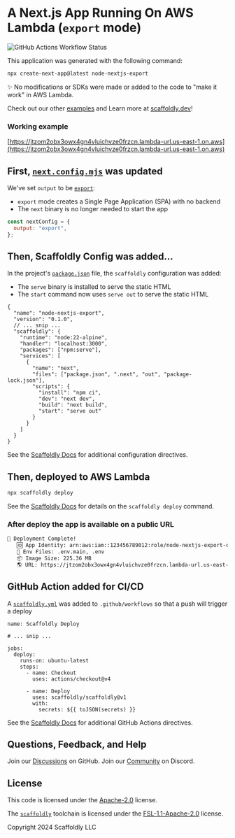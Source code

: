 # A Next.js App Running On AWS Lambda (`export` mode)

![GitHub Actions Workflow Status](https://img.shields.io/github/actions/workflow/status/scaffoldly/scaffoldly-examples/scaffoldly.yml?branch=node-nextjs-export&link=https%3A%2F%2Fgithub.com%2Fscaffoldly%2Fscaffoldly-examples%2Factions)

This application was generated with the following command:

```bash
npx create-next-app@latest node-nextjs-export
```

✨ No modifications or SDKs were made or added to the code to "make it work" in AWS Lambda.

Check out our other [examples](https://github.com/scaffoldly/scaffoldly-examples) and Learn more at [scaffoldly.dev](https://scaffoldly.dev)!

### Working example

[https://jtzom2obx3owx4gn4vluichvze0frzcn.lambda-url.us-east-1.on.aws](https://jtzom2obx3owx4gn4vluichvze0frzcn.lambda-url.us-east-1.on.aws)

## First, [`next.config.mjs`](next.config.mjs) was updated

We've set `output` to be [`export`](https://nextjs.org/docs/pages/api-reference/next-config-js/output):

- `export` mode creates a Single Page Application (SPA) with no backend
- The `next` binary is no longer needed to start the app

```js
const nextConfig = {
  output: "export",
};
```

## Then, Scaffoldly Config was added...

In the project's [`package.json`](package.json) file, the `scaffoldly` configuration was added:

- The `serve` binary is installed to serve the static HTML
- The `start` command now uses `serve out` to serve the static HTML

```jsonc
{
  "name": "node-nextjs-export",
  "version": "0.1.0",
  // ... snip ...
  "scaffoldly": {
    "runtime": "node:22-alpine",
    "handler": "localhost:3000",
    "packages": ["npm:serve"],
    "services": [
      {
        "name": "next",
        "files": ["package.json", ".next", "out", "package-lock.json"],
        "scripts": {
          "install": "npm ci",
          "dev": "next dev",
          "build": "next build",
          "start": "serve out"
        }
      }
    ]
  }
}
```

See the [Scaffoldly Docs](https://scaffoldly.dev/docs/config/) for additional configuration directives.

## Then, deployed to AWS Lambda

```bash
npx scaffoldly deploy
```

See the [Scaffoldly Docs](https://scaffoldly.dev/docs/cli/#scaffoldly-deploy) for details on the `scaffoldly deploy` command.

### After deploy the app is available on a public URL

```bash
🚀 Deployment Complete!
   🆔 App Identity: arn:aws:iam::123456789012:role/node-nextjs-export-c2f26520
   📄 Env Files: .env.main, .env
   📦 Image Size: 225.36 MB
   🌎 URL: https://jtzom2obx3owx4gn4vluichvze0frzcn.lambda-url.us-east-1.on.aws
```

## GitHub Action added for CI/CD

A [`scaffoldly.yml`](.github/workflows/scaffoldly.yml) was added to `.github/workflows` so that a push will trigger a deploy

```
name: Scaffoldly Deploy

# ... snip ...

jobs:
  deploy:
    runs-on: ubuntu-latest
    steps:
      - name: Checkout
        uses: actions/checkout@v4

      - name: Deploy
        uses: scaffoldly/scaffoldly@v1
        with:
          secrets: ${{ toJSON(secrets) }}
```

See the [Scaffoldly Docs](https://scaffoldly.dev/docs/gha/) for additional GitHub Actions directives.

## Questions, Feedback, and Help

Join our [Discussions](https://github.com/scaffoldly/scaffoldly/discussions) on GitHub.
Join our [Community](https://scaffoldly.dev/community) on Discord.

## License

This code is licensed under the [Apache-2.0](LICENSE.md) license.

The [`scaffoldly`](https://github.com/scaffoldly/scaffoldly) toolchain is licensed under the [FSL-1.1-Apache-2.0](https://github.com/scaffoldly/scaffoldly?tab=License-1-ov-file) license.

Copyright 2024 Scaffoldly LLC
